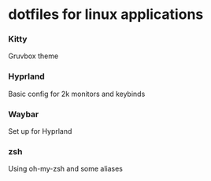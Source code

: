 # dotfiles for linux applications

### Kitty

Gruvbox theme

### Hyprland

Basic config for 2k monitors and keybinds

### Waybar

Set up for Hyprland

### zsh

Using oh-my-zsh and some aliases
